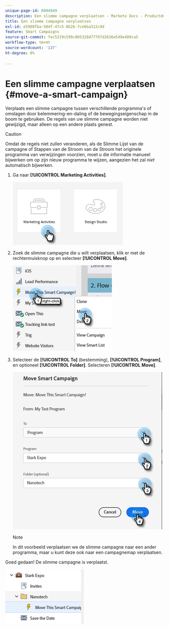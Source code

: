 ```yaml
---
unique-page-id: 6094949
description: Een slimme campagne verplaatsen - Marketo Docs - Productdocumentatie
title: Een slimme campagne verplaatsen
exl-id: e5988fba-584f-47c5-8b26-7ce6ba312c9d
feature: Smart Campaigns
source-git-commit: fec5219c599c805328d77797d2636e549e489ca5
workflow-type: tm+mt
source-wordcount: '137'
ht-degree: 0%

---
```


# Een slimme campagne verplaatsen {#move-a-smart-campaign}

Verplaats een slimme campagne tussen verschillende programma&#39;s of omslagen door belemmering-en-daling of de bewegingseigenschap in de boom te gebruiken. De regels van uw slimme campagne worden niet gewijzigd, maar alleen op een andere plaats genest.

>[!CAUTION]
>
>Omdat de regels niet zullen veranderen, als de Slimme Lijst van de campagne of Stappen van de Stroom van de Stroom het originele programma van verwijzingen voorzien, moet u die informatie manueel bijwerken om op zijn nieuw programma te wijzen, aangezien het zal _niet_ automatisch bijwerken.

1. Ga naar **[!UICONTROL Marketing Activities]**.

   ![](assets/move-a-smart-campaign-1.png)

1. Zoek de slimme campagne die u wilt verplaatsen, klik er met de rechtermuisknop op en selecteer **[!UICONTROL Move]**.

   ![](assets/move-a-smart-campaign-2.png)

1. Selecteer de **[!UICONTROL To]** (bestemming), **[!UICONTROL Program]**, en optioneel **[!UICONTROL Folder]**. Selecteren **[!UICONTROL Move]**.

   ![](assets/move-a-smart-campaign-3.png)

   >[!NOTE]
   >
   >In dit voorbeeld verplaatsen we de slimme campagne naar een ander programma, maar u kunt deze ook naar een campagnemap verplaatsen.

Goed gedaan! De slimme campagne is verplaatst.

![](assets/move-a-smart-campaign-4.png)
